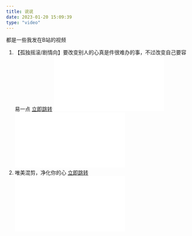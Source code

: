```yaml
---
title: 说说
date: 2023-01-20 15:09:39
type: "video"
---
```


都是一些我发在B站的视频

1. 【孤独摇滚/剧情向】要改变别人的心真是件很难办的事，不过改变自己要容易一点 [立即跳转](https://www.bilibili.com/video/BV16v4y1C7nr/?share_source=copy_web&vd_source=51f02c13418d0d48c3e208748eae97ad)
   <iframe src="//player.bilibili.com/player.html?aid=303090837&bvid=BV1AP411H7bw&cid=832014550&page=1" scrolling="no" border="0" frameborder="no" framespacing="0" allowfullscreen="true"> </iframe><iframe src="//player.bilibili.com/player.html?aid=565552103&bvid=BV16v4y1C7nr&cid=972734437&page=1" scrolling="no" border="0" frameborder="no" framespacing="0" allowfullscreen="true"> </iframe>
2. 唯美混剪，净化你的心 [立即跳转](https://www.bilibili.com/video/BV1AP411H7bw/?share_source=copy_web&vd_source=51f02c13418d0d48c3e208748eae97ad)
   <iframe src="//player.bilibili.com/player.html?aid=303090837&bvid=BV1AP411H7bw&cid=832014550&page=1" scrolling="no" border="0" frameborder="no" framespacing="0" allowfullscreen="true"> </iframe>
